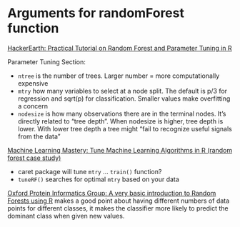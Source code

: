 Arguments for randomForest function
================


[HackerEarth: Practical Tutorial on Random Forest and Parameter Tuning
in
R](https://www.hackerearth.com/practice/machine-learning/machine-learning-algorithms/tutorial-random-forest-parameter-tuning-r/tutorial/)

Parameter Tuning Section:

  - `ntree` is the number of trees. Larger number = more computationally
    expensive
  - `mtry` how many variables to select at a node split. The default is
    p/3 for regression and sqrt(p) for classification. Smaller values
    make overfitting a concern
  - `nodesize` is how many observations there are in the terminal nodes.
    It’s directly related to “tree depth”. When nodesize is higher, tree
    depth is lower. With lower tree depth a tree might “fail to
    recognize useful signals from the data”

[Machine Learning Mastery: Tune Machine Learning Algorithms in R (random
forest case
study)](https://machinelearningmastery.com/tune-machine-learning-algorithms-in-r/)

  - caret package will tune `mtry` … `train()` function?
  - `tuneRF()` searches for optimal `mtry` based on your data

[Oxford Protein Informatics Group: A very basic introduction to Random
Forests using
R](https://www.blopig.com/blog/2017/04/a-very-basic-introduction-to-random-forests-using-r/)
makes a good point about having different numbers of data points for
different classes, it makes the classifier more likely to predict the
dominant class when given new values.
